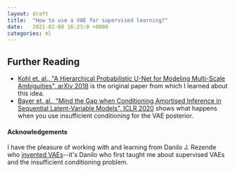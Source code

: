 ```yaml
---
layout: draft
title:  "How to use a VAE for supervised learning?"
date:   2021-02-08 16:23:0 +0000
categories: ml
---
```




## Further Reading
* [Kohl et. al., "A Hierarchical Probabilistic U-Net for Modeling Multi-Scale Ambiguities", arXiv 2018](https://arxiv.org/abs/1905.13077) is the original paper from which I learned about this idea.
* [Bayer et. al., "Mind the Gap when Conditioning Amortised Inference in Sequential Latent-Variable Models", ICLR 2020](https://arxiv.org/abs/2101.07046) shows what happens when you use insufficient conditioning for the VAE posterior.


#### Acknowledgements
I have the pleasure of working with and learning from Danilo J. Rezende who [invented VAEs]()--it's Danilo who first taught me about supervised VAEs and the insufficient conditioning problem.
